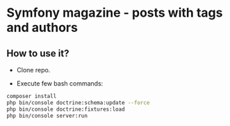 Symfony magazine - posts with tags and authors
========

## How to use it?
- Clone repo.

- Execute few bash commands:
```bash
composer install
php bin/console doctrine:schema:update --force
php bin/console doctrine:fixtures:load
php bin/console server:run
```

